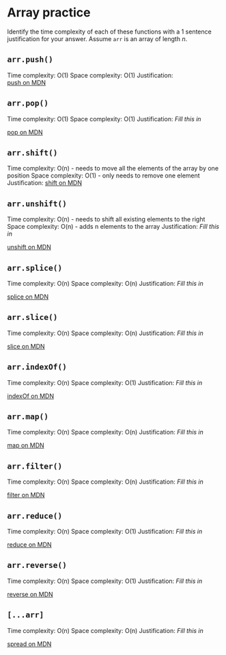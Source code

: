 # Array practice

Identify the time complexity of each of these functions with a 1 sentence
justification for your answer. Assume `arr` is an array of length _n_.

## `arr.push()`

Time complexity: O(1)
Space complexity: O(1)
Justification:  
[push on MDN][push]


## `arr.pop()`

Time complexity: O(1)
Space complexity: O(1)
Justification: _Fill this in_

[pop on MDN][pop]

## `arr.shift()`

Time complexity: O(n) - needs to move all the elements of the array by one position
Space complexity: O(1) - only needs to remove one element
Justification: 
[shift on MDN][shift]

## `arr.unshift()`

Time complexity: O(n) - needs to shift all existing elements to the right
Space complexity: O(n) - adds n elements to the array
Justification: _Fill this in_

[unshift on MDN][unshift]

## `arr.splice()`

Time complexity: O(n)
Space complexity: O(n)
Justification: _Fill this in_

[splice on MDN][splice]

## `arr.slice()`

Time complexity: O(n)
Space complexity: O(n)
Justification: _Fill this in_

[slice on MDN][slice]

## `arr.indexOf()`

Time complexity: O(n)
Space complexity: O(1)
Justification: _Fill this in_

[indexOf on MDN][indexOf]

## `arr.map()`

Time complexity: O(n)
Space complexity: O(n)
Justification: _Fill this in_

[map on MDN][map]

## `arr.filter()`

Time complexity: O(n)
Space complexity: O(n)
Justification: _Fill this in_

[filter on MDN][filter]

## `arr.reduce()`

Time complexity: O(n)
Space complexity: O(1)
Justification: _Fill this in_

[reduce on MDN][reduce]

## `arr.reverse()`

Time complexity: O(n)
Space complexity: O(1)
Justification: _Fill this in_

[reverse on MDN][reverse]

## `[...arr]`

Time complexity: O(n)
Space complexity: O(n)
Justification: _Fill this in_

[spread on MDN][spread]

[push]:https://developer.mozilla.org/en-US/docs/Web/JavaScript/Reference/Global_Objects/Array/push
[pop]:https://developer.mozilla.org/en-US/docs/Web/JavaScript/Reference/Global_Objects/Array/pop
[shift]:https://developer.mozilla.org/en-US/docs/Web/JavaScript/Reference/Global_Objects/Array/shift
[unshift]:https://developer.mozilla.org/en-US/docs/Web/JavaScript/Reference/Global_Objects/Array/unshift
[splice]:https://developer.mozilla.org/en-US/docs/Web/JavaScript/Reference/Global_Objects/Array/splice
[slice]:https://developer.mozilla.org/en-US/docs/Web/JavaScript/Reference/Global_Objects/Array/slice
[indexOf]:https://developer.mozilla.org/en-US/docs/Web/JavaScript/Reference/Global_Objects/Array/indexOf
[map]:https://developer.mozilla.org/en-US/docs/Web/JavaScript/Reference/Global_Objects/Array/map
[filter]:https://developer.mozilla.org/en-US/docs/Web/JavaScript/Reference/Global_Objects/Array/filter
[reduce]:https://developer.mozilla.org/en-US/docs/Web/JavaScript/Reference/Global_Objects/Array/reduce
[reverse]:https://developer.mozilla.org/en-US/docs/Web/JavaScript/Reference/Global_Objects/Array/reverse
[spread]:https://developer.mozilla.org/en-US/docs/Web/JavaScript/Reference/Operators/Spread_syntax